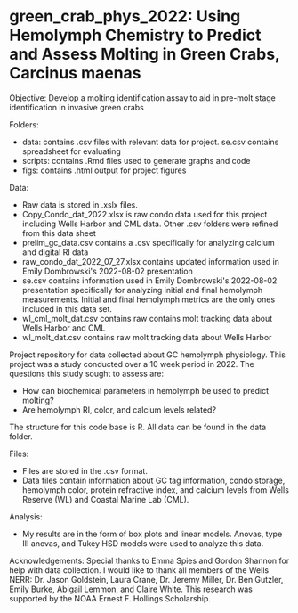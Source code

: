 # green_crab_phys_2022: Using Hemolymph Chemistry to Predict and Assess Molting in Green Crabs, Carcinus maenas

Objective: Develop a molting identification assay to aid in pre-molt stage 
identification in invasive green crabs

Folders: 
* data: contains .csv files with relevant data for project.  se.csv contains spreadsheet for evaluating
* scripts: contains .Rmd files used to generate graphs and code
* figs: contains .html output for project figures

Data: 
* Raw data is stored in .xslx files. 
* Copy_Condo_dat_2022.xlsx is raw condo data used for this project including
  Wells Harbor and CML data. Other .csv folders were refined from this data
  sheet
* prelim_gc_data.csv contains a .csv specifically for analyzing calcium and
  digital RI data
* raw_condo_dat_2022_07_27.xlsx contains updated information used in Emily
  Dombrowski's 2022-08-02 presentation
* se.csv contains information used in Emily Dombrowski's 2022-08-02
  presentation specifically for analyzing initial and final hemolymph
  measurements. Initial and final hemolymph metrics are the only ones included
  in this data set.
* wl_cml_molt_dat.csv contains raw contains molt tracking data about Wells
  Harbor and CML
* wl_molt_dat.csv contains raw  molt tracking data about Wells Harbor

Project repository for data collected about GC hemolymph physiology. This
project was a study conducted over a 10 week period in 2022. The questions 
this study sought to assess are:

* How can biochemical parameters in hemolymph be used to predict molting?
* Are hemolymph RI, color, and calcium levels related?

The structure for this code base is R. All data can be found in the data 
folder.

Files: 
* Files are stored in the .csv format. 
* Data files contain information about GC tag information, condo storage, 
  hemolymph color, protein refractive index, and calcium levels from Wells
  Reserve (WL) and Coastal Marine Lab (CML).

Analysis: 
* My results are in the form of box plots and linear models. Anovas, type III 
  anovas, and Tukey HSD models were used to analyze this data.

Acknowledgements: 
Special thanks to Emma Spies and Gordon Shannon for help with
data collection. I would like to thank all members of the Wells NERR: Dr.
Jason Goldstein, Laura Crane, Dr. Jeremy Miller, Dr. Ben Gutzler, Emily Burke,
Abigail Lemmon, and Claire White. This research was supported by the NOAA
Ernest F. Hollings Scholarship.  

